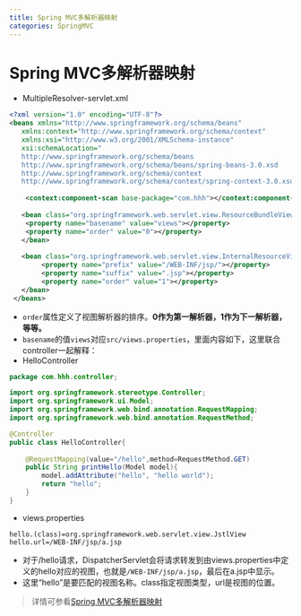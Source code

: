 ```yaml
---
title: Spring MVC多解析器映射
categories: SpringMVC
---
```


# Spring MVC多解析器映射
- MultipleResolver-servlet.xml
``` xml
<?xml version="1.0" encoding="UTF-8"?>
<beans xmlns="http://www.springframework.org/schema/beans"
   xmlns:context="http://www.springframework.org/schema/context"
   xmlns:xsi="http://www.w3.org/2001/XMLSchema-instance"
   xsi:schemaLocation="
   http://www.springframework.org/schema/beans    
   http://www.springframework.org/schema/beans/spring-beans-3.0.xsd
   http://www.springframework.org/schema/context 
   http://www.springframework.org/schema/context/spring-context-3.0.xsd">
   
	<context:component-scan base-package="com.hhh"></context:component-scan>   
   
   <bean class="org.springframework.web.servlet.view.ResourceBundleViewResolver">
   	<property name="basename" value="views"></property>
   	<property name="order" value="0"></property>
   </bean>
   
   <bean class="org.springframework.web.servlet.view.InternalResourceViewResolver">
   		<property name="prefix" value="/WEB-INF/jsp/"></property>
   		<property name="suffix" value=".jsp"></property>
   		<property name="order" value="1"></property>
   </bean>
 </beans>
```
- `order`属性定义了视图解析器的排序。**0作为第一解析器，1作为下一解析器，等等。**
- `basename`的值`views`对应`src/views.properties`，里面内容如下，这里联合controller一起解释：
- HelloController
``` java
package com.hhh.controller;

import org.springframework.stereotype.Controller;
import org.springframework.ui.Model;
import org.springframework.web.bind.annotation.RequestMapping;
import org.springframework.web.bind.annotation.RequestMethod;

@Controller
public class HelloController{
	
	@RequestMapping(value="/hello",method=RequestMethod.GET)
	public String printHello(Model model){
		model.addAttribute("hello", "hello world");
		return "hello";
	}
}

```
- views.properties
``` properties
hello.(class)=org.springframework.web.servlet.view.JstlView
hello.url=/WEB-INF/jsp/a.jsp
```
- 对于/hello请求，DispatcherServlet会将请求转发到由views.properties中定义的hello对应的视图，也就是`/WEB-INF/jsp/a.jsp`，最后在a.jsp中显示。
- 这里“hello”是要匹配的视图名称。class指定视图类型，url是视图的位置。
> 详情可参看[Spring MVC多解析器映射](http://www.yiibai.com/spring_mvc/springmvc_multiple_resolver_mapping.html)
